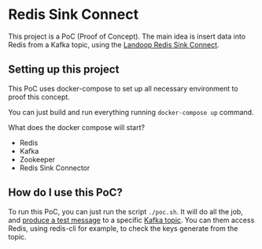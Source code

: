 # Redis Sink Connect

This project is a PoC (Proof of Concept). The main idea is insert data into Redis from a Kafka topic, using the [Landoop Redis Sink Connect](https://github.com/Landoop/stream-reactor/tree/master/kafka-connect-redis).

## Setting up this project

This PoC uses docker-compose to set up all necessary environment to proof this concept.

You can just build and run everything running `docker-compose up` command.

What does the docker compose will start?
- Redis
- Kafka
- Zookeeper
- Redis Sink Connector

## How do I use this PoC?

To run this PoC, you can just run the script `./poc.sh`. It will do all the job, and [produce a test message](https://github.com/gabrielqueiroz/redis-sink-connect/blob/master/init/produce_test_message.sh) to a specific [Kafka topic](https://github.com/gabrielqueiroz/redis-sink-connect/blob/master/init/create_topics.sh). You can them access Redis, using redis-cli for example, to check the keys generate from the topic.
